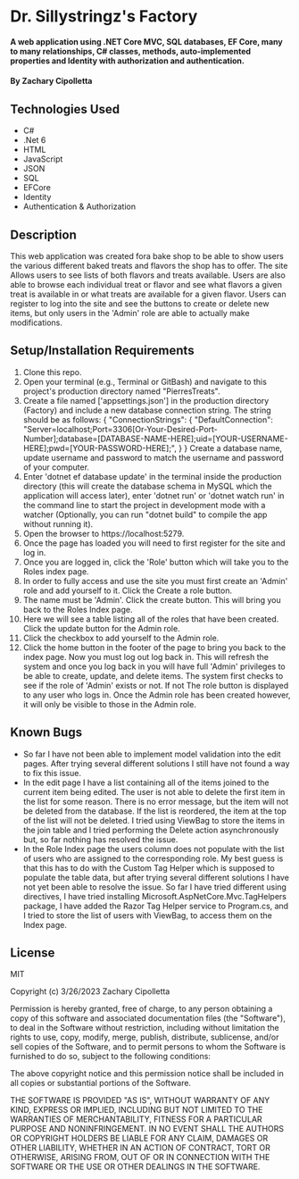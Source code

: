 # Dr. Sillystringz's Factory

#### A web application using .NET Core MVC, SQL databases, EF Core, many to many relationships, C# classes, methods, auto-implemented properties and Identity with authorization and authentication.

#### By Zachary Cipolletta

## Technologies Used

* C#
* .Net 6
* HTML
* JavaScript
* JSON
* SQL
* EFCore
* Identity
* Authentication & Authorization

## Description
This web application was created fora bake shop to be able to show users the various different baked treats and flavors the shop has to offer. The site Allows users to see lists of both flavors and treats available. Users are also able to browse each individual treat or flavor and see what flavors a given treat is available in or what treats are available for a given flavor.  Users can register to log into the site and see the buttons to create or delete new items, but only users in the 'Admin' role are able to actually make modifications.

## Setup/Installation Requirements

1. Clone this repo.
2. Open your terminal (e.g., Terminal or GitBash) and navigate to this project's production directory named "PierresTreats".
3. Create a file named ['appsettings.json'] in the production directory (Factory) and include a new database connection string. The string should be as follows:
{
  "ConnectionStrings": {
    "DefaultConnection": "Server=localhost;Port=3306[Or-Your-Desired-Port-Number];database=[DATABASE-NAME-HERE];uid=[YOUR-USERNAME-HERE];pwd=[YOUR-PASSWORD-HERE];",
  }
}
Create a database name, update username and password to match the username and password of your computer.
4. Enter 'dotnet ef database update' in the terminal inside the production directory (this will create the database schema in MySQL which the application will access later), enter 'dotnet run' or 'dotnet watch run' in the command line to start the project in development mode with a watcher (Optionally, you can run "dotnet build" to compile the app without running it). 
5. Open the browser to https://localhost:5279.
6. Once the page has loaded you will need to first register for the site and log in.
7. Once you are logged in, click the 'Role' button which will take you to the Roles index page.
8. In order to fully access and use the site you must first create an 'Admin' role and add yourself to it. Click the Create a role button.
9. The name must be 'Admin'. Click the create button. This will bring you back to the Roles Index page.
10. Here we will see a table listing all of the roles that have been created.  Click the update button for the Admin role.
11. Click the checkbox to add yourself to the Admin role.
12. Click the home button in the footer of the page to bring you back to the index page. Now you must log out log back in. This will refresh the system and once you log back in you will have full 'Admin' privileges to be able to create, update, and delete items.  The system first checks to see if the role of 'Admin' exists or not. If not The role button is displayed to any user who logs in. Once the Admin role has been created however, it will only be visible to those in the Admin role.


## Known Bugs

* So far I have not been able to implement model validation into the edit pages.  After trying several different solutions I still have not found a way to fix this issue. 
* In the edit page I have a list containing all of the items joined to the current item being edited. The user is not able to delete the first item in the list for some reason.  There is no error message, but the item will not be deleted from the database.  If the list is reordered, the item at the top of the list will not be deleted. I tried using ViewBag to store the items in the join table and I tried performing the Delete action asynchronously but, so far nothing has resolved the issue.
* In the Role Index page the users column does not populate with the list of users who are assigned to the corresponding role. My best guess is that this has to do with the Custom Tag Helper which is supposed to populate the table data, but after trying several different solutions I have not yet been able to resolve the issue. So far I have tried different using directives, I have tried installing Microsoft.AspNetCore.Mvc.TagHelpers package, I have added the Razor Tag Helper service to Program.cs, and I tried to store the list of users with ViewBag, to access them on the Index page.

## License
MIT

Copyright (c) 3/26/2023 Zachary Cipolletta

Permission is hereby granted, free of charge, to any person obtaining a copy
of this software and associated documentation files (the "Software"), to deal
in the Software without restriction, including without limitation the rights
to use, copy, modify, merge, publish, distribute, sublicense, and/or sell
copies of the Software, and to permit persons to whom the Software is
furnished to do so, subject to the following conditions:

The above copyright notice and this permission notice shall be included in all
copies or substantial portions of the Software.

THE SOFTWARE IS PROVIDED "AS IS", WITHOUT WARRANTY OF ANY KIND, EXPRESS OR
IMPLIED, INCLUDING BUT NOT LIMITED TO THE WARRANTIES OF MERCHANTABILITY,
FITNESS FOR A PARTICULAR PURPOSE AND NONINFRINGEMENT. IN NO EVENT SHALL THE
AUTHORS OR COPYRIGHT HOLDERS BE LIABLE FOR ANY CLAIM, DAMAGES OR OTHER
LIABILITY, WHETHER IN AN ACTION OF CONTRACT, TORT OR OTHERWISE, ARISING FROM,
OUT OF OR IN CONNECTION WITH THE SOFTWARE OR THE USE OR OTHER DEALINGS IN THE
SOFTWARE.